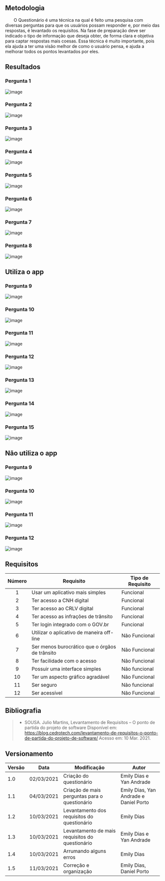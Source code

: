 ## Metodologia

&emsp;&emsp;O Questionário é uma técnica na qual é feito uma pesquisa com diversas perguntas para que os usuários possam responder e, por meio das respostas, é levantado os requisitos. Na fase de preparação deve ser indicado o tipo de informação que deseja obter, de forma clara e objetiva para captar respostas mais coesas.
Essa técnica é muito importante, pois ela ajuda a ter uma visão melhor de como o usuário pensa, e ajuda a melhorar todos os pontos levantados por eles.

## Resultados

### Pergunta 1
![image](https://user-images.githubusercontent.com/52640974/110645854-19545700-8195-11eb-9224-ee53d589ec9b.png)

### Pergunta 2
![image](https://user-images.githubusercontent.com/52640974/110646108-54ef2100-8195-11eb-8812-7d482f1e91b6.png)

### Pergunta 3
![image](https://user-images.githubusercontent.com/52640974/110646541-bdd69900-8195-11eb-9361-3ac5395d41fb.png)

### Pergunta 4
![image](https://user-images.githubusercontent.com/52640974/110646733-f0809180-8195-11eb-87bd-ee7e01239790.png)

### Pergunta 5
![image](https://user-images.githubusercontent.com/52640974/110646927-2887d480-8196-11eb-893d-a04e8351f4ac.png)

### Pergunta 6
![image](https://user-images.githubusercontent.com/52640974/110647406-903e1f80-8196-11eb-81d6-d0409cd58633.png)

### Pergunta 7
![image](https://user-images.githubusercontent.com/52640974/110647699-d1ceca80-8196-11eb-8617-8339be287b4e.png)

### Pergunta 8
![image](https://user-images.githubusercontent.com/52640974/110647776-e6ab5e00-8196-11eb-87d0-084e68a9792a.png)

## Utiliza o app
### Pergunta 9
![image](https://user-images.githubusercontent.com/52640974/110648766-c62fd380-8197-11eb-96c9-ef5ab05e045a.png)

### Pergunta 10
![image](https://user-images.githubusercontent.com/52640974/110648842-d778e000-8197-11eb-9949-735849b91897.png)

### Pergunta 11
![image](https://user-images.githubusercontent.com/52640974/110648901-e495cf00-8197-11eb-8bf0-4adca4769c73.png)

### Pergunta 12
![image](https://user-images.githubusercontent.com/52640974/110649275-376f8680-8198-11eb-98de-0c4fa7725655.png)

### Pergunta 13
![image](https://user-images.githubusercontent.com/52640974/110649424-5706af00-8198-11eb-9a08-61a3749c78db.png)

### Pergunta 14
![image](https://user-images.githubusercontent.com/52640974/110649524-700f6000-8198-11eb-8636-48fc6edfe1e2.png)

### Pergunta 15
![image](https://user-images.githubusercontent.com/52640974/110649600-82899980-8198-11eb-9ede-12cf51018056.png)

## Não utiliza o app
### Pergunta 9
![image](https://user-images.githubusercontent.com/52640974/110648397-718c5880-8197-11eb-8541-316f2933d946.png)

### Pergunta 10
![image](https://user-images.githubusercontent.com/52640974/110648479-84069200-8197-11eb-944d-d2a09fdf4412.png)

### Pergunta 11
![image](https://user-images.githubusercontent.com/52640974/110648567-941e7180-8197-11eb-8aae-c4fc524b577a.png)

### Pergunta 12
![image](https://user-images.githubusercontent.com/52640974/110648682-af897c80-8197-11eb-846b-cf2c61c3e52c.png)

## Requisitos

|Número| Requisito | Tipo de Requisito
|:-:|--|--|
| 1 | Usar um aplicativo mais simples | Funcional |
| 2 | Ter acesso a CNH digital | Funcional |
| 3 | Ter acesso ao CRLV digital | Funcional |
| 4 | Ter acesso as infrações de trânsito | Funcional |
| 5 | Ter login integrado com o GOV.br | Funcional |
| 6 | Utilizar o aplicativo de maneira off-line | Não Funcional |
| 7 | Ser menos burocrático que o órgãos de trânsito | Não Funcional |
| 8 | Ter facilidade com o acesso  | Não Funcional |
| 9 | Possuir uma interface simples | Não funcional |
| 10 | Ter um aspecto gráfico agradável | Não Funcional |
| 11 | Ser seguro | Não funcional |
| 12 | Ser acessível | Não Funcional |

## Bibliografia

> - SOUSA. Julio Martins, Levantamento de Requisitos – O ponto de partida do projeto de software Disponível em: https://blog.cedrotech.com/levantamento-de-requisitos-o-ponto-de-partida-do-projeto-de-software/ Acesso em: 10 Mar. 2021.

## Versionamento
| Versão | Data | Modificação | Autor |
|--|--|--|--|
| 1.0 | 02/03/2021 | Criação do questionário | Emily Dias e Yan Andrade|
| 1.1 | 04/03/2021 | Criação de mais perguntas para o questionário | Emily Dias, Yan Andrade e Daniel Porto|
| 1.2 | 10/03/2021 | Levantamento dos requisitos do questionário | Emily Dias |
| 1.3 | 10/03/2021 | Levantamento de mais requisitos do questionário | Emily Dias e Yan Andrade |
| 1.4 | 10/03/2021 | Arrumando alguns erros | Emily Dias |
| 1.5 | 11/03/2021 | Correção e organização | Emily Dias, Daniel Porto |
